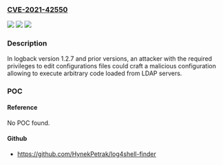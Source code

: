 ### [CVE-2021-42550](https://cve.mitre.org/cgi-bin/cvename.cgi?name=CVE-2021-42550)
![](https://img.shields.io/static/v1?label=Product&message=logback&color=blue)
![](https://img.shields.io/static/v1?label=Version&message=%3C%201.2.9%20&color=brighgreen)
![](https://img.shields.io/static/v1?label=Vulnerability&message=CWE-502%20Deserialization%20of%20Untrusted%20Data&color=brighgreen)

### Description

In logback version 1.2.7 and prior versions, an attacker with the required privileges to edit configurations files could craft a malicious configuration allowing to execute arbitrary code loaded from LDAP servers.

### POC

#### Reference
No POC found.

#### Github
- https://github.com/HynekPetrak/log4shell-finder

